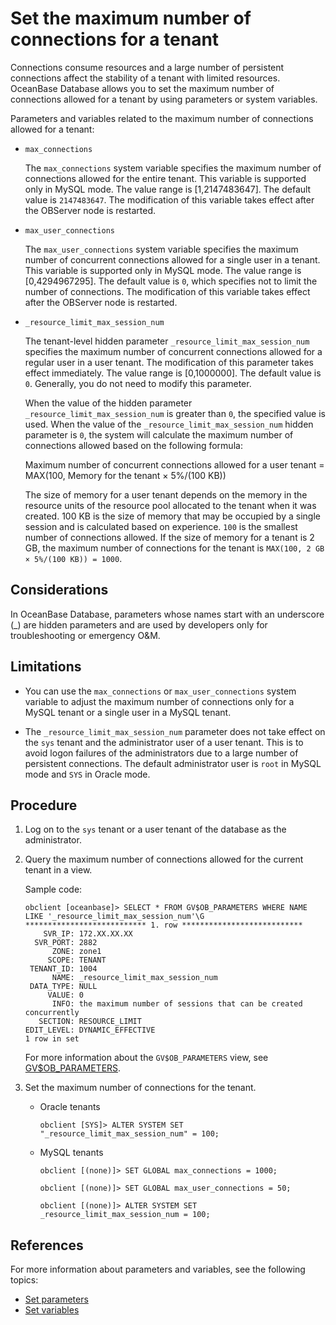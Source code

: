 # Set the maximum number of connections for a tenant

Connections consume resources and a large number of persistent connections affect the stability of a tenant with limited resources. OceanBase Database allows you to set the maximum number of connections allowed for a tenant by using parameters or system variables.

Parameters and variables related to the maximum number of connections allowed for a tenant:

* `max_connections`

   The `max_connections` system variable specifies the maximum number of connections allowed for the entire tenant. This variable is supported only in MySQL mode. The value range is [1,2147483647]. The default value is `2147483647`. The modification of this variable takes effect after the OBServer node is restarted.

* `max_user_connections`

   The `max_user_connections` system variable specifies the maximum number of concurrent connections allowed for a single user in a tenant. This variable is supported only in MySQL mode. The value range is [0,4294967295]. The default value is `0`, which specifies not to limit the number of connections. The modification of this variable takes effect after the OBServer node is restarted.

* `_resource_limit_max_session_num`

   The tenant-level hidden parameter `_resource_limit_max_session_num` specifies the maximum number of concurrent connections allowed for a regular user in a user tenant. The modification of this parameter takes effect immediately. The value range is [0,1000000]. The default value is `0`. Generally, you do not need to modify this parameter.

   When the value of the hidden parameter `_resource_limit_max_session_num` is greater than `0`, the specified value is used. When the value of the `_resource_limit_max_session_num` hidden parameter is `0`, the system will calculate the maximum number of connections allowed based on the following formula:

   Maximum number of concurrent connections allowed for a user tenant = MAX(100, Memory for the tenant × 5%/(100 KB))

   The size of memory for a user tenant depends on the memory in the resource units of the resource pool allocated to the tenant when it was created. 100 KB is the size of memory that may be occupied by a single session and is calculated based on experience. `100` is the smallest number of connections allowed. If the size of memory for a tenant is 2 GB, the maximum number of connections for the tenant is `MAX(100, 2 GB × 5%/(100 KB)) = 1000`.

## Considerations

In OceanBase Database, parameters whose names start with an underscore (_) are hidden parameters and are used by developers only for troubleshooting or emergency O&M.

## Limitations

* You can use the `max_connections` or `max_user_connections` system variable to adjust the maximum number of connections only for a MySQL tenant or a single user in a MySQL tenant.

* The `_resource_limit_max_session_num` parameter does not take effect on the `sys` tenant and the administrator user of a user tenant. This is to avoid logon failures of the administrators due to a large number of persistent connections. The default administrator user is `root` in MySQL mode and `SYS` in Oracle mode.

## Procedure

1. Log on to the `sys` tenant or a user tenant of the database as the administrator.

2. Query the maximum number of connections allowed for the current tenant in a view.

   Sample code:

   ```shell
   obclient [oceanbase]> SELECT * FROM GV$OB_PARAMETERS WHERE NAME LIKE '_resource_limit_max_session_num'\G
   *************************** 1. row ***************************
       SVR_IP: 172.XX.XX.XX
     SVR_PORT: 2882
         ZONE: zone1
        SCOPE: TENANT
    TENANT_ID: 1004
         NAME: _resource_limit_max_session_num
    DATA_TYPE: NULL
        VALUE: 0
         INFO: the maximum number of sessions that can be created concurrently
      SECTION: RESOURCE_LIMIT
   EDIT_LEVEL: DYNAMIC_EFFECTIVE
   1 row in set
   ```

   For more information about the `GV$OB_PARAMETERS` view, see [GV$OB_PARAMETERS](../../../5.system-reference/4.system-overview-of-mysql-mode/3.performance-view-of-mysql-mode/6.gv-ob_parameters-of-mysql-mode.md).

3. Set the maximum number of connections for the tenant.

   * Oracle tenants

      ```shell
      obclient [SYS]> ALTER SYSTEM SET "_resource_limit_max_session_num" = 100;
      ```

   * MySQL tenants

      ```shell
      obclient [(none)]> SET GLOBAL max_connections = 1000;

      obclient [(none)]> SET GLOBAL max_user_connections = 50;

      obclient [(none)]> ALTER SYSTEM SET _resource_limit_max_session_num = 100;
      ```

## References

For more information about parameters and variables, see the following topics:

* [Set parameters](../2.configuration-management/2.set-parameters.md)
* [Set variables](../2.configuration-management/3.set-variables.md)
